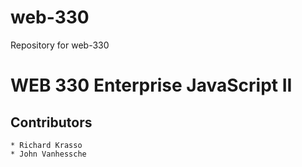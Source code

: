 # web-330
Repository for web-330

# WEB 330 Enterprise JavaScript II

## Contributors
    * Richard Krasso
    * John Vanhessche